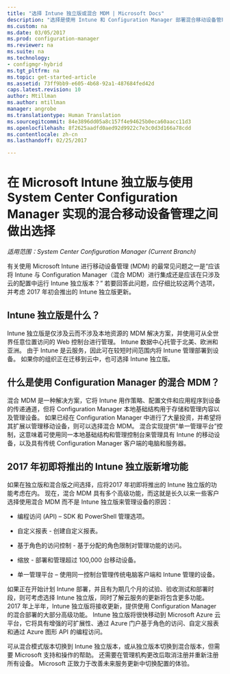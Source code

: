 ```yaml
---
title: "选择 Intune 独立版或混合 MDM | Microsoft Docs"
description: "选择是使用 Intune 和 Configuration Manager 部署混合移动设备管理还是运行 Intune 独立版。"
ms.custom: na
ms.date: 03/05/2017
ms.prod: configuration-manager
ms.reviewer: na
ms.suite: na
ms.technology:
- configmgr-hybrid
ms.tgt_pltfrm: na
ms.topic: get-started-article
ms.assetid: 73ff9bb9-e605-4b68-92a1-487684fed42d
caps.latest.revision: 10
author: Mtillman
ms.author: mtillman
manager: angrobe
ms.translationtype: Human Translation
ms.sourcegitcommit: 84e3896dd05a8c157f4e94625b0eca60aacc11d3
ms.openlocfilehash: 8f2625aadfd0aed92d9922c7e3c0d3d166a78cdd
ms.contentlocale: zh-cn
ms.lasthandoff: 02/25/2017

---
```

# <a name="choose-between-microsoft-intune-standalone-and-hybrid-mobile-device-management-with-system-center-configuration-manager"></a>在 Microsoft Intune 独立版与使用 System Center Configuration Manager 实现的混合移动设备管理之间做出选择

*适用范围：System Center Configuration Manager (Current Branch)*

有关使用 Microsoft Intune 进行移动设备管理 (MDM) 的最常见问题之一是“应该将 Intune 与 Configuration Manager（混合 MDM）进行集成还是应该在只涉及云的配置中运行 Intune 独立版本？” 若要回答此问题，应仔细比较这两个选项，并考虑 2017 年初会推出的 Intune 独立版更新。

## <a name="what-is-intune-standalone"></a>Intune 独立版是什么？

Intune 独立版是仅涉及云而不涉及本地资源的 MDM 解决方案，并使用可从全世界任意位置访问的 Web 控制台进行管理。 Intune 数据中心托管于北美、欧洲和亚洲。 由于 Intune 是云服务，因此可在较短时间范围内将 Intune 管理部署到设备。 如果你的组织正在迁移到云中，也可选择 Intune 独立版。

## <a name="what-is-hybrid-mdm-with-configuration-manager"></a>什么是使用 Configuration Manager 的混合 MDM？

混合 MDM 是一种解决方案，它将 Intune 用作策略、配置文件和应用程序到设备的传递通道，但将 Configuration Manager 本地基础结构用于存储和管理内容以及管理设备。 如果已经在 Configuration Manager 中进行了大量投资，并希望将其扩展以管理移动设备，则可以选择混合 MDM。 混合实现提供“单一管理平台”控制，这意味着可使用同一本地基础结构和管理控制台来管理具有 Intune 的移动设备，以及具有传统 Configuration Manager 客户端的电脑和服务器。

## <a name="whats-coming-to-intune-standalone-in-early-2017"></a>2017 年初即将推出的 Intune 独立版新增功能

如果在独立版和混合版之间选择，应将2017 年初即将推出的 Intune 独立版的功能考虑在内。 现在，混合 MDM 具有多个高级功能，而这就是长久以来一些客户选择使用混合 MDM 而不是 Intune 独立版来管理设备的原因：

-   编程访问 (API) – SDK 和 PowerShell 管理选项。

-   自定义报表 - 创建自定义报表。

-   基于角色的访问控制 - 基于分配的角色限制对管理功能的访问。

-   缩放 - 部署和管理超过 100,000 台移动设备。

-   单一管理平台 – 使用同一控制台管理传统电脑客户端和 Intune 管理的设备。

如果正在开始计划 Intune 部署，并且有为期几个月的试验、验收测试和部署时段，则可考虑选择 Intune 独立版，同时了解云服务的更新将包含更多功能。 2017 年上半年，Intune 独立版将接收更新，提供使用 Configuration Manager 的混合部署的大部分高级功能。 Intune 独立版将很快移动到 Microsoft Azure 云平台，它将具有增强的可扩展性、通过 Azure 门户基于角色的访问、自定义报表和通过 Azure 图形 API 的编程访问。

可从混合模式版本切换到 Intune 独立版本，或从独立版本切换到混合版本，但需要 Microsoft 支持和操作的帮助。 还需要在管理机构更改后取消注册并重新注册所有设备。  Microsoft 正致力于改善未来服务更新中切换配置的体验。

